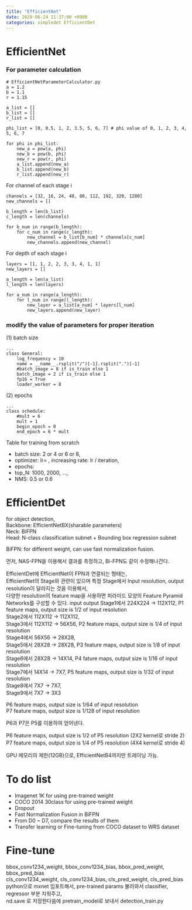 ```yaml
---
title: "EfficientNet"
date: 2020-06-24 11:37:00 +0900
categories: simpledet EfficientDet
---
```


# EfficientNet

### For parameter calculation

```
# EfficientNetParameterCalculator.py
a = 1.2
b = 1.1
r = 1.15

a_list = []
b_list = []
r_list = []

phi_list = [0, 0.5, 1, 2, 3.5, 5, 6, 7] # phi value of 0, 1, 2, 3, 4, 5, 6, 7

for phi in phi_list:
    new_a = pow(a, phi)
    new_b = pow(b, phi)
    new_r = pow(r, phi)
    a_list.append(new_a)
    b_list.append(new_b)
    r_list.append(new_r)
```


For channel of each stage i
```
channels = [32, 16, 24, 40, 80, 112, 192, 320, 1280]
new_channels = []

b_length = len(b_list)
c_length = len(channels)

for b_num in range(b_length):
    for c_num in range(c_length):
        new_channel = b_list[b_num] * channels[c_num]
        new_channels.append(new_channel)
```

For depth of each stage i
```
layers = [1, 1, 2, 2, 3, 3, 4, 1, 1]
new_layers = []

a_length = len(a_list)
l_length = len(layers)

for a_num in range(a_length):
    for l_num in range(l_length):
        new_layer = a_list[a_num] * layers[l_num]
        new_layers.append(new_layer)
```

### modify the value of parameters for proper iteration
(1) batch size
```
...
class General:
    log_frequency = 10
    name = __name__.rsplit("/")[-1].rsplit(".")[-1]
    #batch_image = 8 if is_train else 1
    batch_image = 2 if is_train else 1
    fp16 = True
    loader_worker = 8
```

(2) epochs
```
...
class schedule:
    #mult = 6
    mult = 1
    begin_epoch = 0
    end_epoch = 6 * mult
```

Table for training from scratch
- batch size: 2 or 4 or 6 or 8,    
- optimizer: lr= , increasing rate: lr / iteration,        
- epochs:    
- top_N: 1000, 2000, ...,    
- NMS: 0.5 or 0.6    


# EfficientDet
for object detection,    
Backbone: EfficientNetBX(sharable parameters)    
Neck: BiFPN    
Head: N-class classification subnet + Bounding box regression subnet    


BiFPN: for different weight, can use fast normalization fusion.    

먼저, NAS-FPN을 이용해서 결과를 측정하고, Bi-FPN도 같이 수정해나간다.    

EfficientDet에 EfficientNet이 FPN과 연결되는 형태는,    
EfficientNet의 Stage와 관련이 있으며 특정 Stage에서 Input resolution, output resolution이 달라지는 것을 이용해서,    
다양한 resolution의 feature map을 사용하면 피라미드 모양의 Feature Pyramid Networks를 구성할 수 있다.
           input     output
Stage1에서 224X224 -> 112X112,    P1 feature maps, output size is 1/2 of input resolution    
Stage2에서 112X112 -> 112X112,    
Stage3에서 112X112 -> 56X56,    P2 feature maps, output size is 1/4 of input resolution    
Stage4에서 56X56 -> 28X28,    
Stage5에서 28X28 -> 28X28,    P3 feature maps, output size is 1/8 of input resolution    
Stage6에서 28X28 -> 14X14,    P4 fature maps, output size is 1/16 of input resolution    
Stage7에서 14X14 -> 7X7,    P5 feature maps, output size is 1/32 of input resolution    
Stage8에서 7X7 -> 7X7,    
Stage9에서 7X7 -> 3X3    


P6 feature maps, output size is 1/64 of input resolution    
P7 feature maps, output size is 1/128 of input resolution    

P6과 P7은 P5를 이용하여 얻어낸다.    

P6 feature maps, output size is 1/2 of P5 resolution (2X2 kernel로 stride 2)    
P7 feature maps, output size is 1/4 of P5 resolution (4X4 kernel로 stride 4)    

GPU 메모리의 제한(12GB)으로, EfficientNetB4까지만 트레이닝 가능.    

# To do list    
- Imagenet 1K for using pre-trained weight    
- COCO 2014 30class for using pre-trained weight    
- Dropout    
- Fast Normalization Fusion in BiFPN    
- From D0 ~ D7, compare the results of them    
- Transfer learning or Fine-tuning from COCO dataset to WRS dataset    


# Fine-tune
bbox_conv1234_weight, bbox_conv1234_bias, bbox_pred_weight, bbox_pred_bias    
cls_conv1234_weight, cls_conv1234_bias, cls_pred_weight, cls_pred_bias    
python으로 mxnet 임포트해서, pre-trained params 불러와서 classifier, regressor 부분 지워주고,    
nd.save 로 저장한다음에 pretrain_model로 보내서 detection_train.py
